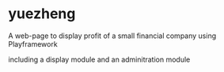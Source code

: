 # yuezheng
A web-page to display profit of a small financial company using Playframework

including a display module and an adminitration module
